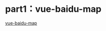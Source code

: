 # part1：vue-baidu-map

<a href="https://www.geeklee.netlify.com/_book/recource/vue-baidu-map/index.html">vue-baidu-map</a>
